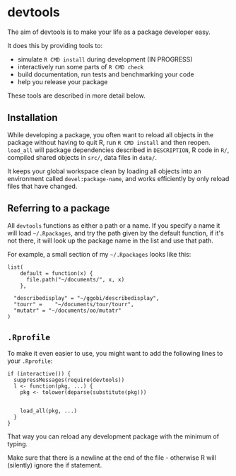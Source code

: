 # devtools

The aim of devtools is to make your life as a package developer easy. 

It does this by providing tools to:

* simulate `R CMD install` during development  (IN PROGRESS)
* interactively run some parts of `R CMD check`
* build documentation, run tests and benchmarking your code
* help you release your package

These tools are described in more detail below.

## Installation

While developing a package, you often want to reload all objects in the package without having to quit R, run `R CMD install` and then reopen. `load_all` will package dependencies described in `DESCRIPTION`, R code in `R/`, compiled shared objects in  `src/`, data files in `data/`.

It keeps your global workspace clean by loading all objects into an environment called `devel:package-name`, and works efficiently by only reload files that have changed.

## Referring to a package

All `devtools` functions as either a path or a name. If you specify a name it will load `~/.Rpackages`, and try the path given by the default function, if it's not there, it will look up the package name in the list and use that path.  

For example, a small section of my `~/.Rpackages` looks like this:

    list(
        default = function(x) {
          file.path("~/documents/", x, x)
        }, 

      "describedisplay" = "~/ggobi/describedisplay",
      "tourr" =    "~/documents/tour/tourr", 
      "mutatr" = "~/documents/oo/mutatr"
    )

## `.Rprofile`

To make it even easier to use, you might want to add the following lines to your `.Rprofile`:

    if (interactive()) {
      suppressMessages(require(devtools))
      l <- function(pkg, ...) {
        pkg <- tolower(deparse(substitute(pkg)))
        
        
        load_all(pkg, ...)
      }  
    }

That way you can reload any development package with the minimum of typing.

Make sure that there is a newline at the end of the file - otherwise R will (silently) ignore the if statement.